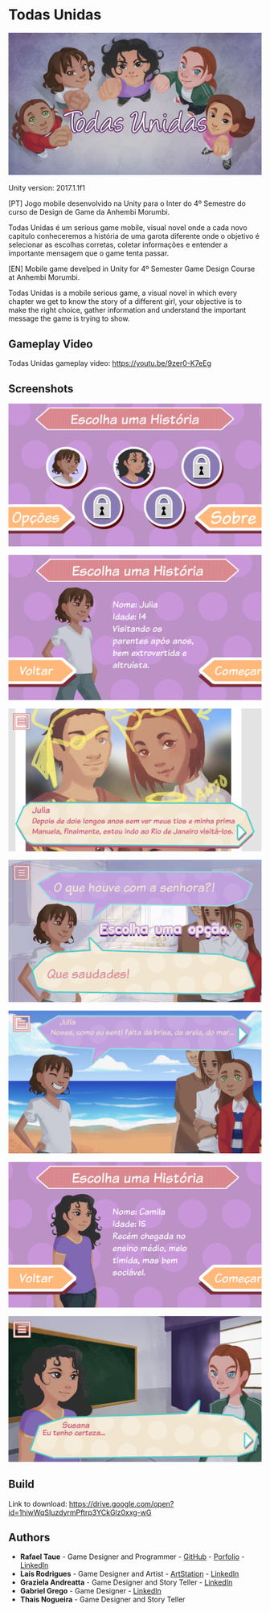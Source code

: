 # Todas Unidas

![](Images/thumbnail.png)

Unity version: 2017.1.1f1

[PT] Jogo mobile desenvolvido na Unity para o Inter do 4º Semestre do curso de Design de Game da Anhembi Morumbi.

Todas Unidas é um serious game mobile, visual novel onde a cada novo capitulo conheceremos a história de uma garota diferente onde o objetivo é selecionar as escolhas corretas, coletar informações e entender a importante mensagem que o game tenta passar.

[EN] Mobile game develped in Unity for 4º Semester Game Design Course at Anhembi Morumbi.

Todas Unidas is a mobile serious game, a visual novel in which every chapter we get to know the story of a different girl, your objective is to make the right choice, gather information and understand the important message the game is trying to show.

## Gameplay Video

Todas Unidas gameplay video: https://youtu.be/9zer0-K7eEg

## Screenshots

![](Images/ss02.png)

![](Images/ss03.png)

![](Images/ss04.png)

![](Images/ss06.png)

![](Images/ss07.png)

![](Images/ss09.png)

![](Images/ss10.png)

## Build

Link to download: https://drive.google.com/open?id=1hiwWqSIuzdyrmPftrp3YCkGlz0xxg-wG

## Authors
- **Rafael Taue** - Game Designer and Programmer - [GitHub](https://github.com/rtaue) - [Porfolio](https://rtaue.carbonmade.com/) - [LinkedIn](https://www.linkedin.com/in/rtaue/)
- **Laís Rodrigues** - Game Designer and Artist - [ArtStation](https://www.artstation.com/marim) - [LinkedIn](https://www.linkedin.com/in/la%C3%ADs-rodrigues-548261149/)
- **Graziela Andreatta** - Game Designer and Story Teller - [LinkedIn](https://www.linkedin.com/in/graziela-andreatta-620871136/)
- **Gabriel Grego** - Game Designer - [LinkedIn](https://www.linkedin.com/in/gabriel-de-souza-grego-028754138/)
- **Thais Nogueira** - Game Designer and Story Teller
